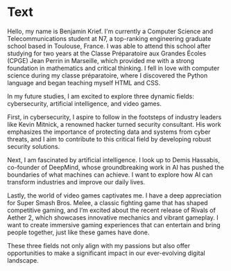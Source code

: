 # Text

Hello, my name is Benjamin Krief. I'm currently a Computer Science and Telecommunications student at N7, a top-ranking engineering graduate school based in Toulouse, France. I was able to attend this school after studying for two years at the Classe Préparatoire aux Grandes Écoles (CPGE) Jean Perrin in Marseille, which provided me with a strong foundation in mathematics and critical thinking. I fell in love with computer science during my classe préparatoire, where I discovered the Python language and began teaching myself HTML and CSS.

In my future studies, I am excited to explore three dynamic fields: cybersecurity, artificial intelligence, and video games.

First, in cybersecurity, I aspire to follow in the footsteps of industry leaders like Kevin Mitnick, a renowned hacker turned security consultant. His work emphasizes the importance of protecting data and systems from cyber threats, and I aim to contribute to this critical field by developing robust security solutions.

Next, I am fascinated by artificial intelligence. I look up to Demis Hassabis, co-founder of DeepMind, whose groundbreaking work in AI has pushed the boundaries of what machines can achieve. I want to explore how AI can transform industries and improve our daily lives.

Lastly, the world of video games captivates me. I have a deep appreciation for Super Smash Bros. Melee, a classic fighting game that has shaped competitive gaming, and I’m excited about the recent release of Rivals of Aether 2, which showcases innovative mechanics and vibrant gameplay. I want to create immersive gaming experiences that can entertain and bring people together, just like these games have done.

These three fields not only align with my passions but also offer opportunities to make a significant impact in our ever-evolving digital landscape.